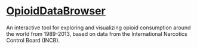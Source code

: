 # [OpioidDataBrowser](https://krisrs1128.github.io/OpioidDataBrowser)
An interactive tool for exploring and visualizing opioid consumption around the world from 1989-2013, based on data from the International Narcotics Control Board (INCB).
